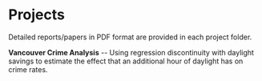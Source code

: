 # Projects

Detailed reports/papers in PDF format are provided in each project folder.

**Vancouver Crime Analysis** -- Using regression discontinuity with daylight savings to estimate the effect that an additional hour of daylight has on crime rates.
